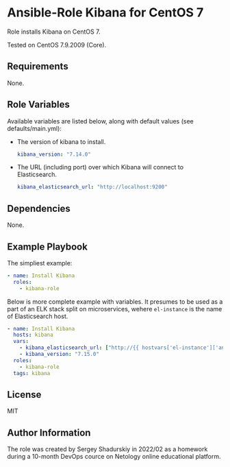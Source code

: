 Ansible-Role Kibana for CentOS 7
=========

Role installs Kibana on CentOS 7. 

Tested on CentOS 7.9.2009 (Core).

Requirements
------------

None.

Role Variables
--------------

Available variables are listed below, along with default values (see defaults/main.yml):

* The version of kibana to install.
  ```yml
  kibana_version: "7.14.0"
  ```
* The URL (including port) over which Kibana will connect to Elasticsearch.
  ```yml
  kibana_elasticsearch_url: "http://localhost:9200"
  ```

Dependencies
------------

None.

Example Playbook
----------------

The simpliest example:
```yaml
- name: Install Kibana
  roles:
    - kibana-role
```

Below is more complete example with variables. It presumes to be used as a part of an ELK stack split on microservices, wehere `el-instance` is the name of Elasticsearch host.
```yaml
- name: Install Kibana
  hosts: kibana
  vars:
    - kibana_elasticsearch_url: ["http://{{ hostvars['el-instance']['ansible_facts']['default_ipv4']['address'] }}:9200/"]
    - kibana_version: "7.15.0"
  roles:
    - kibana-role
  tags: kibana
```

License
-------

MIT

Author Information
------------------

The role was created by Sergey Shadurskiy in 2022/02 as a homework during a 10-month DevOps cource on Netology online educational platform.
